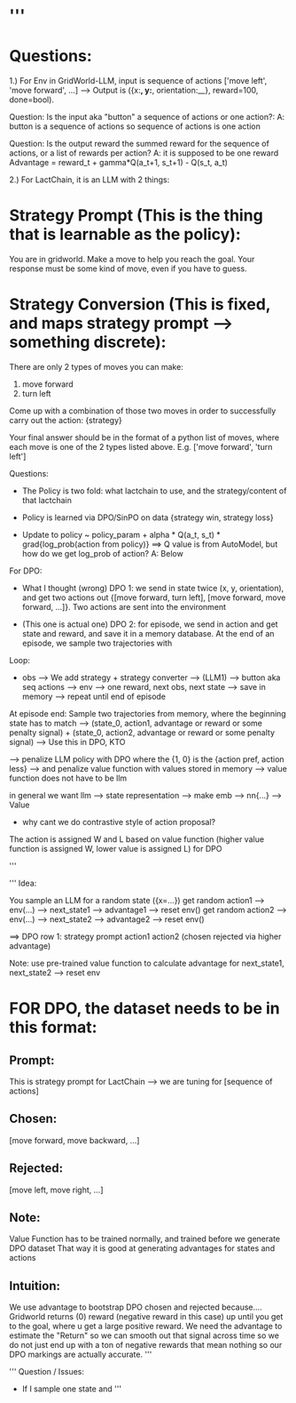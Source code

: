 '''
=========
Questions: 
=========

1.) For Env in GridWorld-LLM, input is sequence of actions ['move left', 'move forward', ...] 
--> Output is ({x:__, y:__, orientation:__}, reward=100, done=bool). 

Question: Is the input aka "button" a sequence of actions or one action?: 
A: button is a sequence of actions so sequence of actions is one action

Question: Is the output reward the summed reward for the sequence of actions, or a list of rewards per action?
A: it is supposed to be one reward 
Advantage = reward_t + gamma*Q(a_t+1, s_t+1) - Q(s_t, a_t)


2.) For LactChain, it is an LLM with 2 things:

Strategy Prompt (This is the thing that is learnable as the policy):
============== 
You are in gridworld. Make a move to help you reach the goal. 
Your response must be some kind of move, even if you have to guess. 

Strategy Conversion (This is fixed, and maps strategy prompt --> something discrete): 
===================
There are only 2 types of moves you can make:

1. move forward
2. turn left

Come up with a combination of those two moves in order
to successfully carry out the action: {strategy}

Your final answer should be in the format of a python list 
of moves, where each move is one of the 2 types listed above.
E.g. ['move forward', 'turn left']

Questions: 
- The Policy is two fold: what lactchain to use, and the strategy/content of that lactchain
- Policy is learned via DPO/SinPO on data {strategy win, strategy loss}

- Update to policy ~ policy_param + alpha * Q(a_t, s_t) * grad{log_prob(action from policy)}
==> Q value is from AutoModel, but how do we get log_prob of action?
A: Below  

For DPO: 
- What I thought (wrong) DPO 1: we send in state twice (x, y, orientation), and get two actions out {[move forward, turn left], 
[move forward, move forward, ...]}. Two actions are sent into the environment 


-  (This one is actual one) DPO 2: for episode, we send in action and get state and reward, and save it in a memory database. 
At the end of an episode, we sample two trajectories with 


Loop: 
- obs --> We add strategy + strategy converter --> (LLM1) --> button aka seq actions --> env 
--> one reward, next obs, next state --> save in memory --> repeat until end of episode 

At episode end: 
Sample two trajectories from memory, where the beginning state has to match
--> (state_0, action1, advantage or reward or some penalty signal) + (state_0, action2, advantage or reward or some penalty signal)
--> Use this in DPO, KTO

--> penalize LLM policy with DPO where the {1, 0} is the {action pref, action less}
--> and penalize value function with values stored in memory 
--> value function does not have to be llm

in general we want llm --> state representation --> make emb --> nn{...} --> Value 

- why cant we do contrastive style of action proposal?

The action is assigned W and L based on value function 
(higher value function is assigned W, lower value is assigned L) for DPO


'''


'''
Idea: 

You sample an LLM for a random state ({x=...})
get random action1 --> env(...) --> next_state1 --> advantage1 --> reset env() 
get random action2 --> env(...) --> next_state2 --> advantage2 --> reset env() 

==> DPO row 1: strategy prompt       action1       action2     (chosen rejected via higher advantage)

Note: use pre-trained value function to calculate advantage for next_state1, next_state2 --> reset env

FOR DPO, the dataset needs to be in this format: 
=========
Prompt:        
------
This is strategy prompt for LactChain --> we are tuning for [sequence of actions]

Chosen: 
-------
[move forward, move backward, ...]

Rejected: 
--------
[move left, move right, ...]

Note: 
----
Value Function has to be trained normally, and trained before we generate DPO dataset
That way it is good at generating advantages for states and actions

Intuition: 
---------
We use advantage to bootstrap DPO chosen and rejected because....
Gridworld returns (0) reward (negative reward in this case) up until you get to the goal, where u get a large positive reward. We need the advantage to estimate the "Return" so we can smooth out that signal across time so we do not just end up with a ton of negative rewards that mean nothing so our DPO markings are actually accurate. 
'''

'''
Question / Issues: 
- If I sample one state and 
'''